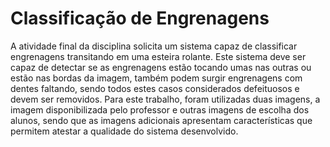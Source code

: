 # Classificação de Engrenagens

A atividade final da disciplina solicita um sistema capaz de classificar engrenagens transitando em uma esteira rolante. Este sistema deve ser capaz de detectar se as engrenagens estão tocando umas nas outras ou estão nas bordas da imagem, também podem surgir engrenagens com dentes faltando, sendo todos estes casos considerados defeituosos e devem ser removidos. Para este trabalho, foram utilizadas duas imagens, a imagem disponibilizada pelo professor e outras imagens de escolha dos alunos, sendo que as imagens adicionais apresentam características que permitem atestar a qualidade do sistema desenvolvido.
